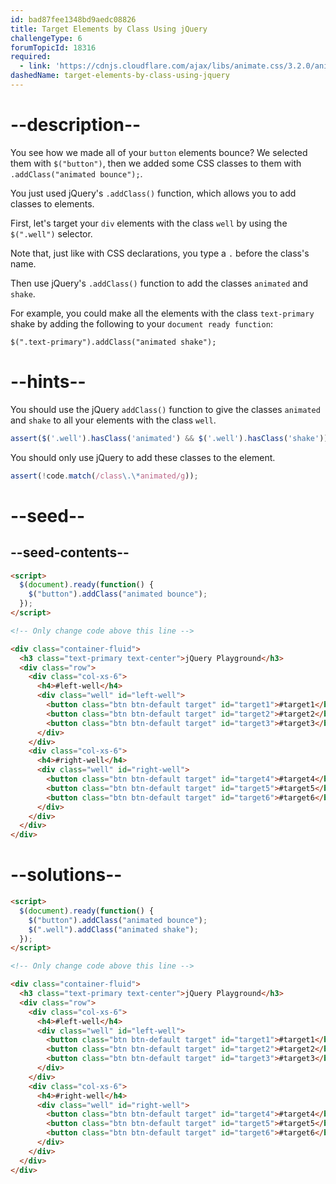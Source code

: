 ```yaml
---
id: bad87fee1348bd9aedc08826
title: Target Elements by Class Using jQuery
challengeType: 6
forumTopicId: 18316
required:
  - link: 'https://cdnjs.cloudflare.com/ajax/libs/animate.css/3.2.0/animate.css'
dashedName: target-elements-by-class-using-jquery
---
```


# --description--

You see how we made all of your `button` elements bounce? We selected them with `$("button")`, then we added some CSS classes to them with `.addClass("animated bounce");`.

You just used jQuery's `.addClass()` function, which allows you to add classes to elements.

First, let's target your `div` elements with the class `well` by using the `$(".well")` selector.

Note that, just like with CSS declarations, you type a `.` before the class's name.

Then use jQuery's `.addClass()` function to add the classes `animated` and `shake`.

For example, you could make all the elements with the class `text-primary` shake by adding the following to your `document ready function`:

`$(".text-primary").addClass("animated shake");`

# --hints--

You should use the jQuery `addClass()` function to give the classes `animated` and `shake` to all your elements with the class `well`.

```js
assert($('.well').hasClass('animated') && $('.well').hasClass('shake'));
```

You should only use jQuery to add these classes to the element.

```js
assert(!code.match(/class\.\*animated/g));
```

# --seed--

## --seed-contents--

```html
<script>
  $(document).ready(function() {
    $("button").addClass("animated bounce");
  });
</script>

<!-- Only change code above this line -->

<div class="container-fluid">
  <h3 class="text-primary text-center">jQuery Playground</h3>
  <div class="row">
    <div class="col-xs-6">
      <h4>#left-well</h4>
      <div class="well" id="left-well">
        <button class="btn btn-default target" id="target1">#target1</button>
        <button class="btn btn-default target" id="target2">#target2</button>
        <button class="btn btn-default target" id="target3">#target3</button>
      </div>
    </div>
    <div class="col-xs-6">
      <h4>#right-well</h4>
      <div class="well" id="right-well">
        <button class="btn btn-default target" id="target4">#target4</button>
        <button class="btn btn-default target" id="target5">#target5</button>
        <button class="btn btn-default target" id="target6">#target6</button>
      </div>
    </div>
  </div>
</div>
```

# --solutions--

```html
<script>
  $(document).ready(function() {
    $("button").addClass("animated bounce");
    $(".well").addClass("animated shake");
  });
</script>

<!-- Only change code above this line -->

<div class="container-fluid">
  <h3 class="text-primary text-center">jQuery Playground</h3>
  <div class="row">
    <div class="col-xs-6">
      <h4>#left-well</h4>
      <div class="well" id="left-well">
        <button class="btn btn-default target" id="target1">#target1</button>
        <button class="btn btn-default target" id="target2">#target2</button>
        <button class="btn btn-default target" id="target3">#target3</button>
      </div>
    </div>
    <div class="col-xs-6">
      <h4>#right-well</h4>
      <div class="well" id="right-well">
        <button class="btn btn-default target" id="target4">#target4</button>
        <button class="btn btn-default target" id="target5">#target5</button>
        <button class="btn btn-default target" id="target6">#target6</button>
      </div>
    </div>
  </div>
</div>
```
